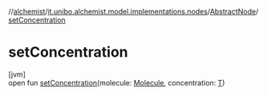 //[alchemist](../../../index.md)/[it.unibo.alchemist.model.implementations.nodes](../index.md)/[AbstractNode](index.md)/[setConcentration](set-concentration.md)

# setConcentration

[jvm]\
open fun [setConcentration](set-concentration.md)(molecule: [Molecule](../../it.unibo.alchemist.model.interfaces/-molecule/index.md), concentration: [T](../../it.unibo.alchemist.model.implementations.layers/-step-layer/index.md))
